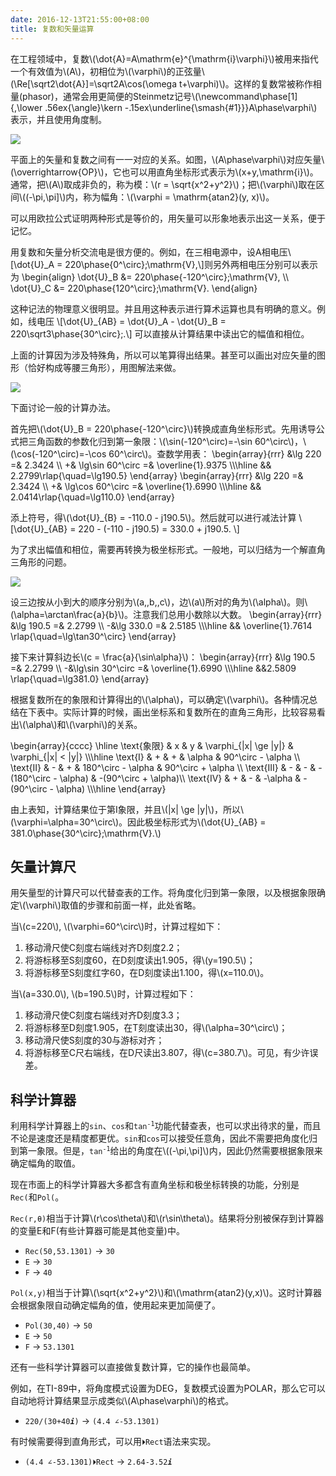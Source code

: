 ```yaml
---
date: 2016-12-13T21:55:00+08:00
title: 复数和矢量运算
---
```


在工程领域中，复数\\(\dot{A}=A\mathrm{e}^{\mathrm{i}\varphi}\\)被用来指代一个有效值为\\(A\\)，初相位为\\(\varphi\\)的正弦量\\(\Re[\sqrt2\dot{A}]=\sqrt2A\cos(\omega t+\varphi)\\)。这样的复数常被称作相量(phasor)，通常会用更简便的Steinmetz记号\\(\newcommand\phase\[1\]{\,\lower .56ex{\angle}\kern -.15ex\underline{\smash{#1}}}A\phase\varphi\\)表示，并且使用角度制。

<img style="margin: auto;" src="/media/vector-1.png">

<!--more-->

平面上的矢量和复数之间有一一对应的关系。如图，\\(A\phase\varphi\\)对应矢量\\(\overrightarrow{OP}\\)，它也可以用直角坐标形式表示为\\(x+y\,\mathrm{i}\\)。通常，把\\(A\\)取成非负的，称为模：\\(r = \sqrt{x^2+y^2}\\)；把\\(\varphi\\)取在区间\\((-\pi,\pi]\\)内，称为幅角：\\(\varphi = \mathrm{atan2}(y, x)\\)。

可以用欧拉公式证明两种形式是等价的，用矢量可以形象地表示出这一关系，便于记忆。

用复数和矢量分析交流电是很方便的。例如，在三相电源中，设A相电压\\[\dot{U}\_A = 220\phase{0^\circ}\;\mathrm{V},\\]则另外两相电压分别可以表示为
\begin{align}
\dot{U}\_B &= 220\phase{-120^\circ}\;\mathrm{V}, \\\\ 
\dot{U}\_C &= 220\phase{120^\circ}\;\mathrm{V}.
\end{align}

这种记法的物理意义很明显。并且用这种表示进行算术运算也具有明确的意义。例如，线电压
\\[\dot{U}\_{AB} = \dot{U}\_A - \dot{U}\_B = 220\sqrt3\phase{30^\circ}\;.\\]
可以直接从计算结果中读出它的幅值和相位。

上面的计算因为涉及特殊角，所以可以笔算得出结果。甚至可以画出对应矢量的图形（恰好构成等腰三角形），用图解法来做。

<img style="margin: auto;" src="/media/vector-3.png">

下面讨论一般的计算办法。

首先把\\(\dot{U}\_B = 220\phase{-120^\circ}\\)转换成直角坐标形式。先用诱导公式把三角函数的参数化归到第一象限：\\(\sin(-120^\circ)=-\sin 60^\circ\\)，\\(\cos(-120^\circ)=-\cos 60^\circ\\)。查数学用表：
\begin{array}{rrr}
&\lg 220 =& 2.3424 \\\\ 
\+& \lg\sin 60^\circ =& \overline{1}.9375 \\\\\hline
&& 2.2799\rlap{\quad=\lg190.5}
\end{array}
\begin{array}{rrr}
&\lg 220 =& 2.3424 \\\\ 
\+& \lg\cos 60^\circ =& \overline{1}.6990 \\\\\hline
&& 2.0414\rlap{\quad=\lg110.0}
\end{array}

添上符号，得\\(\dot{U}\_{B} = -110.0 - j190.5\\)。然后就可以进行减法计算
\\[\dot{U}\_{AB} = 220 - (-110 - j190.5) = 330.0 + j190.5. \\]

为了求出幅值和相位，需要再转换为极坐标形式。一般地，可以归结为一个解直角三角形的问题。

<img style="margin: auto;" src="/media/vector-2.png">

设三边按从小到大的顺序分别为\\(a,\,b,\,c\\)，边\\(a\\)所对的角为\\(\alpha\\)。则\\(\alpha=\arctan\frac{a}{b}\\)。注意我们总用小数除以大数。
\begin{array}{rrr}
&\lg 190.5 =& 2.2799 \\\\ 
-&\lg 330.0 =& 2.5185 \\\\\hline
&& \overline{1}.7614 \rlap{\quad=\lg\tan30^\circ}
\end{array}

接下来计算斜边长\\(c = \frac{a}{\sin\alpha}\\)：
\begin{array}{rrr}
&\lg 190.5 =& 2.2799 \\\\ 
-&\lg\sin 30^\circ =& \overline{1}.6990 \\\\\hline
&&2.5809 \rlap{\quad=\lg381.0}
\end{array}

根据复数所在的象限和计算得出的\\(\alpha\\)，可以确定\\(\varphi\\)。各种情况总结在下表中。实际计算的时候，画出坐标系和复数所在的直角三角形，比较容易看出\\(\alpha\\)和\\(\varphi\\)的关系。

\begin{array}{cccc}
\hline
\text{象限} & x & y & \varphi\_{|x| \ge |y|} & \varphi\_{|x| < |y|} \\\\\hline
\text{I}    & + & + & \alpha & 90^\circ - \alpha \\\\ 
\text{II}   & - & + & 180^\circ - \alpha & 90^\circ + \alpha \\\\ 
\text{III}  & - & - & -(180^\circ - \alpha) & -(90^\circ + \alpha)\\\\ 
\text{IV}   & + & - & -\alpha & -(90^\circ - \alpha) \\\\\hline
\end{array}

由上表知，计算结果位于第I象限，并且\\(|x| \ge |y|\\)，所以\\(\varphi=\alpha=30^\circ\\)。因此极坐标形式为\\(\dot{U}\_{AB} = 381.0\phase{30^\circ}\;\mathrm{V}.\\)

## 矢量计算尺

用矢量型的计算尺可以代替查表的工作。将角度化归到第一象限，以及根据象限确定\\(\varphi\\)取值的步骤和前面一样，此处省略。

当\\(c=220\\), \\(\varphi=60^\circ\\)时，计算过程如下：

1. 移动滑尺使C刻度右端线对齐D刻度2.2；
2. 将游标移至S刻度60，在D刻度读出1.905，得\\(y=190.5\\)；
3. 将游标移至S刻度红字60，在D刻度读出1.100，得\\(x=110.0\\)。

当\\(a=330.0\\), \\(b=190.5\\)时，计算过程如下：

1. 移动滑尺使C刻度右端线对齐D刻度3.3；
2. 将游标移至D刻度1.905，在T刻度读出30，得\\(\alpha=30^\circ\\)；
3. 移动滑尺使S刻度的30与游标对齐；
4. 将游标移至C尺右端线，在D尺读出3.807，得\\(c=380.7\\)。可见，有少许误差。

## 科学计算器

利用科学计算器上的`sin`、`cos`和<code>tan<sup>-1</sup></code>功能代替查表，也可以求出待求的量，而且不论是速度还是精度都更优。`sin`和`cos`可以接受任意角，因此不需要把角度化归到第一象限。但是，<code>tan<sup>-1</sup></code>给出的角度在\\((-\pi,\pi]\\)内，因此仍然需要根据象限来确定幅角的取值。

现在市面上的科学计算器大多都含有直角坐标和极坐标转换的功能，分别是`Rec(`和`Pol(`。

`Rec(r,θ)`相当于计算\\(r\cos\theta\\)和\\(r\sin\theta\\)。结果将分别被保存到计算器的变量E和F(有些计算器可能是其他变量)中。

* `Rec(50,53.1301)` → `30`
* `E` → `30`
* `F` → `40`

`Pol(x,y)`相当于计算\\(\sqrt{x^2+y^2}\\)和\\(\mathrm{atan2}(y,x)\\)。这时计算器会根据象限自动确定幅角的值，使用起来更加简便了。

* `Pol(30,40)` → `50`
* `E` → `50`
* `F` → `53.1301`

还有一些科学计算器可以直接做复数计算，它的操作也最简单。

例如，在TI-89中，将角度模式设置为DEG，复数模式设置为POLAR，那么它可以自动地将计算结果显示成类似\\(A\phase\varphi\\)的格式。

* <code>220/(30+40<b><i>i</i></b>)</code> → `(4.4 ∠-53.1301)`

有时候需要得到直角形式，可以用`⏵Rect`语法来实现。

* `(4.4 ∠-53.1301)⏵Rect` → <code>2.64-3.52<b><i>i</i></b></code>
